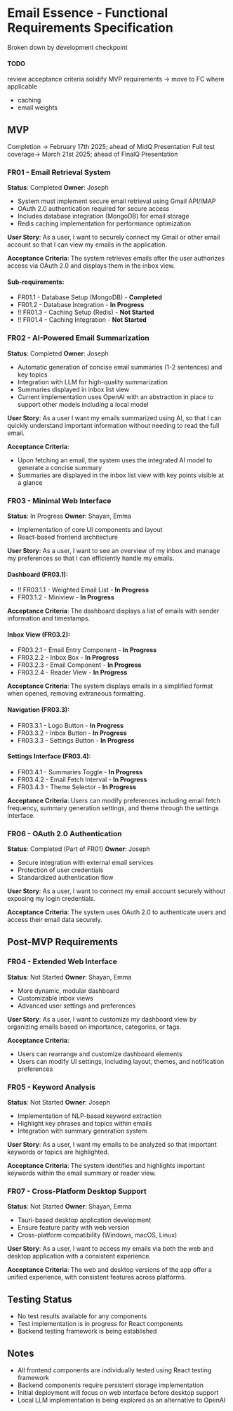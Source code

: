 # Email Essence - Functional Requirements Specification
Broken down by development checkpoint

#### TODO
review acceptance criteria
solidify MVP requirements → move to FC where applicable
- caching
- email weights

## MVP
Completion → February 17th 2025; ahead of MidQ Presentation
Full test coverage→ March 21st 2025; ahead of FinalQ Presentation

### FR01 - Email Retrieval System
**Status**: Completed
**Owner**: Joseph
- System must implement secure email retrieval using Gmail API/IMAP
- OAuth 2.0 authentication required for secure access
- Includes database integration (MongoDB) for email storage
- Redis caching implementation for performance optimization

**User Story**: As a user, I want to securely connect my Gmail or other email account so that I can view my emails in the application.

**Acceptance Criteria**: The system retrieves emails after the user authorizes access via OAuth 2.0 and displays them in the inbox view.

#### Sub-requirements:
- FR01.1 - Database Setup (MongoDB) - **Completed**
- FR01.2 - Database Integration - **In Progress**
- !! FR01.3 - Caching Setup (Redis) - **Not Started**
- !! FR01.4 - Caching Integration - **Not Started**

### FR02 - AI-Powered Email Summarization
**Status**: Completed
**Owner**: Joseph
- Automatic generation of concise email summaries (1-2 sentences) and key topics
- Integration with LLM for high-quality summarization
- Summaries displayed in inbox list view
- Current implementation uses OpenAI with an abstraction in place to support other models including a local model

**User Story**: As a user I want my emails summarized using AI, so that I can quickly understand important information without needing to read the full email.

**Acceptance Criteria**: 
- Upon fetching an email, the system uses the integrated AI model to generate a concise summary
- Summaries are displayed in the inbox list view with key points visible at a glance

### FR03 - Minimal Web Interface
**Status**: In Progress
**Owner**: Shayan, Emma
- Implementation of core UI components and layout
- React-based frontend architecture

**User Story**: As a user, I want to see an overview of my inbox and manage my preferences so that I can efficiently handle my emails.

#### Dashboard (FR03.1):
- !! FR03.1.1 - Weighted Email List - **In Progress**
- FR03.1.2 - Miniview - **In Progress**

**Acceptance Criteria**: The dashboard displays a list of emails with sender information and timestamps.

#### Inbox View (FR03.2):
- FR03.2.1 - Email Entry Component - **In Progress**
- FR03.2.2 - Inbox Box - **In Progress**
- FR03.2.3 - Email Component - **In Progress**
- FR03.2.4 - Reader View - **In Progress**

**Acceptance Criteria**: The system displays emails in a simplified format when opened, removing extraneous formatting.

#### Navigation (FR03.3):
- FR03.3.1 - Logo Button - **In Progress**
- FR03.3.2 - Inbox Button - **In Progress**
- FR03.3.3 - Settings Button - **In Progress**

#### Settings Interface (FR03.4):
- FR03.4.1 - Summaries Toggle - **In Progress**
- FR03.4.2 - Email Fetch Interval - **In Progress**
- FR03.4.3 - Theme Selector - **In Progress**

**Acceptance Criteria**: Users can modify preferences including email fetch frequency, summary generation settings, and theme through the settings interface.

### FR06 - OAuth 2.0 Authentication
**Status**: Completed (Part of FR01)
**Owner**: Joseph
- Secure integration with external email services
- Protection of user credentials
- Standardized authentication flow

**User Story**: As a user, I want to connect my email account securely without exposing my login credentials.

**Acceptance Criteria**: The system uses OAuth 2.0 to authenticate users and access their email data securely.

## Post-MVP Requirements

### FR04 - Extended Web Interface
**Status**: Not Started
**Owner**: Shayan, Emma
- More dynamic, modular dashboard
- Customizable inbox views
- Advanced user settings and preferences

**User Story**: As a user, I want to customize my dashboard view by organizing emails based on importance, categories, or tags.

**Acceptance Criteria**: 
- Users can rearrange and customize dashboard elements
- Users can modify UI settings, including layout, themes, and notification preferences

### FR05 - Keyword Analysis
**Status**: Not Started
**Owner**: Joseph
- Implementation of NLP-based keyword extraction
- Highlight key phrases and topics within emails
- Integration with summary generation system

**User Story**: As a user, I want my emails to be analyzed so that important keywords or topics are highlighted.

**Acceptance Criteria**: The system identifies and highlights important keywords within the email summary or reader view.

### FR07 - Cross-Platform Desktop Support
**Status**: Not Started
**Owner**: Shayan, Emma
- Tauri-based desktop application development
- Ensure feature parity with web version
- Cross-platform compatibility (Windows, macOS, Linux)

**User Story**: As a user, I want to access my emails via both the web and desktop application with a consistent experience.

**Acceptance Criteria**: The web and desktop versions of the app offer a unified experience, with consistent features across platforms.

## Testing Status
- No test results available for any components
- Test implementation is in progress for React components
- Backend testing framework is being established

## Notes
- All frontend components are individually tested using React testing framework
- Backend components require persistent storage implementation
- Initial deployment will focus on web interface before desktop support
- Local LLM implementation is being explored as an alternative to OpenAI